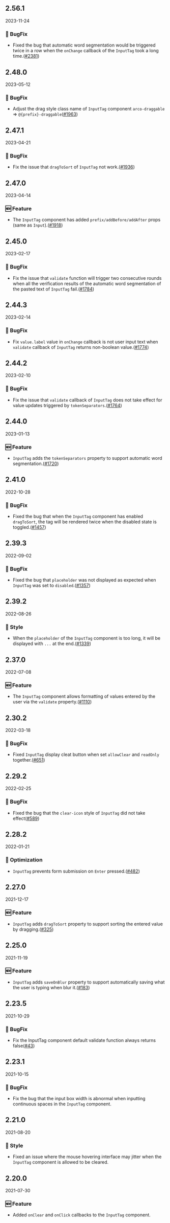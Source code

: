 ## 2.56.1

2023-11-24

### 🐛 BugFix

- Fixed the bug that automatic word segmentation would be triggered twice in a row when the `onChange` callback of the `InputTag` took a long time.([#2381](https://github.com/arco-design/arco-design/pull/2381))

## 2.48.0

2023-05-12

### 🐛 BugFix

- Adjust the drag style class name of `InputTag` component `arco-draggable` => `@{prefix}-draggable`([#1963](https://github.com/arco-design/arco-design/pull/1963))

## 2.47.1

2023-04-21

### 🐛 BugFix

- Fix the issue that `dragToSort` of `InputTag` not work.([#1936](https://github.com/arco-design/arco-design/pull/1936))

## 2.47.0

2023-04-14

### 🆕 Feature

- The `InputTag` component has added `prefix/addBefore/addAfter` props (same as `Input`).([#1918](https://github.com/arco-design/arco-design/pull/1918))

## 2.45.0

2023-02-17

### 🐛 BugFix

- Fix the issue that `validate` function will trigger two consecutive rounds when all the verification results of the automatic word segmentation of the pasted text of `InputTag` fail.([#1784](https://github.com/arco-design/arco-design/pull/1784))

## 2.44.3

2023-02-14

### 🐛 BugFix

- Fix `value.label` value in `onChange` callback is not user input text when `validate` callback of `InputTag` returns non-boolean value.([#1774](https://github.com/arco-design/arco-design/pull/1774))

## 2.44.2

2023-02-10

### 🐛 BugFix

- Fix the issue that `validate` callback of `InputTag` does not take effect for value updates triggered by `tokenSeparators`.([#1764](https://github.com/arco-design/arco-design/pull/1764))

## 2.44.0

2023-01-13

### 🆕 Feature

- `InputTag` adds the `tokenSeparators` property to support automatic word segmentation.([#1720](https://github.com/arco-design/arco-design/pull/1720))

## 2.41.0

2022-10-28

### 🐛 BugFix

- Fixed the bug that when the `InputTag` component has enabled `dragToSort`, the tag will be rendered twice when the disabled state is toggled.([#1457](https://github.com/arco-design/arco-design/pull/1457))

## 2.39.3

2022-09-02

### 🐛 BugFix

- Fixed the bug that `placeholder` was not displayed as expected when `InputTag` was set to `disabled`.([#1357](https://github.com/arco-design/arco-design/pull/1357))

## 2.39.2

2022-08-26

### 💅 Style

- When the `placeholder` of the `InputTag` component is too long, it will be displayed with `...` at the end.([#1339](https://github.com/arco-design/arco-design/pull/1339))

## 2.37.0

2022-07-08

### 🆕 Feature

- The `InputTag` component allows formatting of values entered by the user via the `validate` property.([#1110](https://github.com/arco-design/arco-design/pull/1110))

## 2.30.2

2022-03-18

### 🐛 BugFix

- Fixed `InputTag` display cleat button when set `allowClear` and `readOnly` together.([#651](https://github.com/arco-design/arco-design/pull/651))

## 2.29.2

2022-02-25

### 🐛 BugFix

- Fixed the bug that the `clear-icon` style of `InputTag` did not take effect([#589](https://github.com/arco-design/arco-design/pull/589))

## 2.28.2

2022-01-21

### 💎 Optimization

- `InputTag` prevents form submission on `Enter` pressed.([#482](https://github.com/arco-design/arco-design/pull/482))

## 2.27.0

2021-12-17

### 🆕 Feature

- `InputTag` adds `dragToSort` property to support sorting the entered value by dragging.([#325](https://github.com/arco-design/arco-design/pull/325))

## 2.25.0

2021-11-19

### 🆕 Feature

- `InputTag` adds `saveOnBlur` property to support automatically saving what the user is typing when blur it.([#183](https://github.com/arco-design/arco-design/pull/183))

## 2.23.5

2021-10-29

### 🐛 BugFix

- Fix  the InputTag component default validate function  always returns false([#43](https://github.com/arco-design/arco-design/pull/43))

## 2.23.1

2021-10-15

### 🐛 BugFix

- Fix the bug that the input box width is abnormal when inputting continuous spaces in the `InputTag` component.

## 2.21.0

2021-08-20

### 💅 Style

- Fixed an issue where the mouse hovering interface may jitter when the `InputTag` component is allowed to be cleared.

## 2.20.0

2021-07-30

### 🆕 Feature

- Added `onClear` and `onClick` callbacks to the `InputTag` component.



